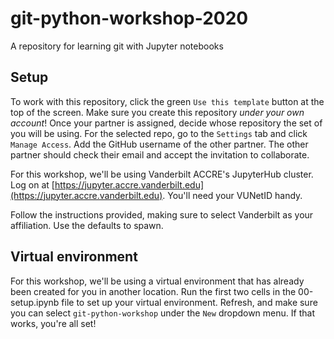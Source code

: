 # git-python-workshop-2020

A repository for learning git with Jupyter notebooks

## Setup
To work with this repository, click the green `Use this template` button at the top of the screen.  Make sure you create this repository _under your own account_!  Once your partner is assigned, decide whose repository the set of you will be using.  For the selected repo, go to the `Settings` tab and click `Manage Access`.  Add the GitHub username of the other partner.  The other partner should check their email and accept the invitation to collaborate.

For this workshop, we'll be using Vanderbilt ACCRE's JupyterHub cluster.  Log on at [https://jupyter.accre.vanderbilt.edu](https://jupyter.accre.vanderbilt.edu).  You'll need your VUNetID handy.

Follow the instructions provided, making sure to select Vanderbilt as your affiliation.  Use the defaults to spawn.

## Virtual environment
For this workshop, we'll be using a virtual environment that has already been created for you in another location.  Run the first two cells in the 00-setup.ipynb file to set up your virtual environment.  Refresh, and make sure you can select `git-python-workshop` under the `New` dropdown menu.  If that works, you're all set!

